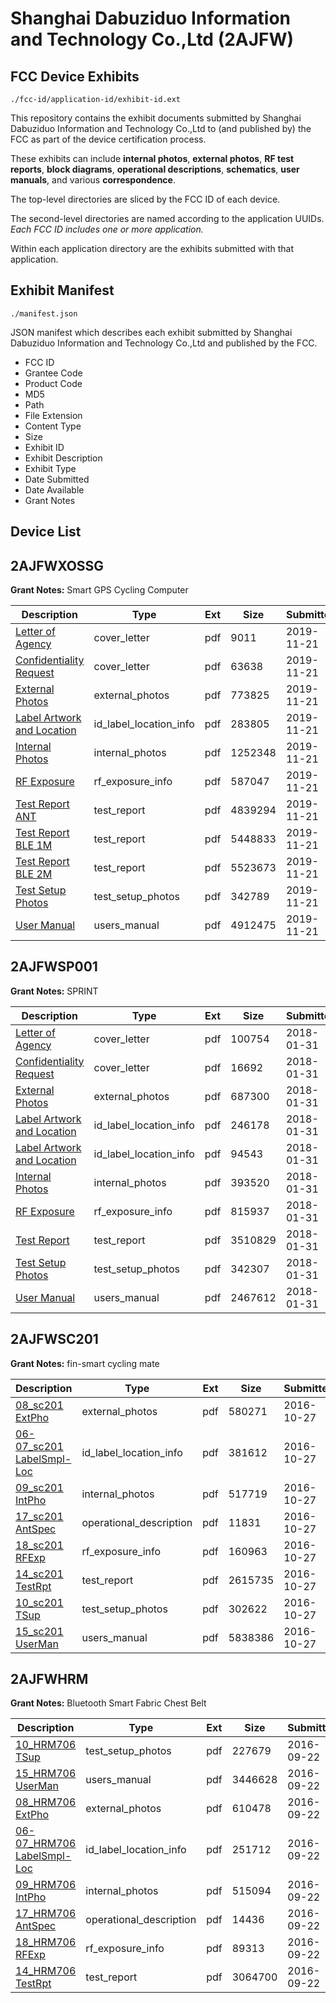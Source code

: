 # Shanghai Dabuziduo Information and Technology Co.,Ltd (2AJFW)
## FCC Device Exhibits

```
./fcc-id/application-id/exhibit-id.ext
```

This repository contains the exhibit documents submitted by Shanghai Dabuziduo Information and Technology Co.,Ltd to (and published by) the FCC as part of the device certification process.

These exhibits can include **internal photos**, **external photos**, **RF test reports**, **block diagrams**, **operational descriptions**, **schematics**, **user manuals**, and various **correspondence**.

The top-level directories are sliced by the FCC ID of each device.

The second-level directories are named according to the application UUIDs. *Each FCC ID includes one or more application.*

Within each application directory are the exhibits submitted with that application. 

## Exhibit Manifest

```
./manifest.json
```

JSON manifest which describes each exhibit submitted by Shanghai Dabuziduo Information and Technology Co.,Ltd and published by the FCC.

- FCC ID
- Grantee Code
- Product Code
- MD5
- Path
- File Extension
- Content Type
- Size
- Exhibit ID
- Exhibit Description
- Exhibit Type
- Date Submitted
- Date Available
- Grant Notes

## Device List
## 2AJFWXOSSG
**Grant Notes:** Smart GPS Cycling Computer

| Description | Type | Ext | Size | Submitted | Available |
| ----------- | ---- | --- | ---- | --------- | --------- |
| [Letter of Agency](2AJFWXOSSG/9d6bb8b8351729252c306b103b6fcd43/4523655.pdf) | cover_letter | pdf | 9011 | 2019-11-21 | 2019-11-21 |
| [Confidentiality Request](2AJFWXOSSG/9d6bb8b8351729252c306b103b6fcd43/4523656.pdf) | cover_letter | pdf | 63638 | 2019-11-21 | 2019-11-21 |
| [External Photos](2AJFWXOSSG/9d6bb8b8351729252c306b103b6fcd43/4523664.pdf) | external_photos | pdf | 773825 | 2019-11-21 | 2019-11-21 |
| [Label Artwork and Location](2AJFWXOSSG/9d6bb8b8351729252c306b103b6fcd43/4523667.pdf) | id_label_location_info | pdf | 283805 | 2019-11-21 | 2019-11-21 |
| [Internal Photos](2AJFWXOSSG/9d6bb8b8351729252c306b103b6fcd43/4523665.pdf) | internal_photos | pdf | 1252348 | 2019-11-21 | 2019-11-21 |
| [RF Exposure](2AJFWXOSSG/9d6bb8b8351729252c306b103b6fcd43/4523668.pdf) | rf_exposure_info | pdf | 587047 | 2019-11-21 | 2019-11-21 |
| [Test Report ANT](2AJFWXOSSG/9d6bb8b8351729252c306b103b6fcd43/4523660.pdf) | test_report | pdf | 4839294 | 2019-11-21 | 2019-11-21 |
| [Test Report BLE 1M](2AJFWXOSSG/9d6bb8b8351729252c306b103b6fcd43/4523661.pdf) | test_report | pdf | 5448833 | 2019-11-21 | 2019-11-21 |
| [Test Report BLE 2M](2AJFWXOSSG/9d6bb8b8351729252c306b103b6fcd43/4523662.pdf) | test_report | pdf | 5523673 | 2019-11-21 | 2019-11-21 |
| [Test Setup Photos](2AJFWXOSSG/9d6bb8b8351729252c306b103b6fcd43/4523663.pdf) | test_setup_photos | pdf | 342789 | 2019-11-21 | 2019-11-21 |
| [User Manual](2AJFWXOSSG/9d6bb8b8351729252c306b103b6fcd43/4523666.pdf) | users_manual | pdf | 4912475 | 2019-11-21 | 2019-11-21 |
## 2AJFWSP001
**Grant Notes:** SPRINT

| Description | Type | Ext | Size | Submitted | Available |
| ----------- | ---- | --- | ---- | --------- | --------- |
| [Letter of Agency](2AJFWSP001/1f4f3d45e73c8ff85af05da8b106f20a/3735024.pdf) | cover_letter | pdf | 100754 | 2018-01-31 | 2018-01-31 |
| [Confidentiality Request](2AJFWSP001/1f4f3d45e73c8ff85af05da8b106f20a/3735025.pdf) | cover_letter | pdf | 16692 | 2018-01-31 | 2018-01-31 |
| [External Photos](2AJFWSP001/1f4f3d45e73c8ff85af05da8b106f20a/3735038.pdf) | external_photos | pdf | 687300 | 2018-01-31 | 2018-01-31 |
| [Label Artwork and Location](2AJFWSP001/1f4f3d45e73c8ff85af05da8b106f20a/3735039.pdf) | id_label_location_info | pdf | 246178 | 2018-01-31 | 2018-01-31 |
| [Label Artwork and Location](2AJFWSP001/1f4f3d45e73c8ff85af05da8b106f20a/3735040.pdf) | id_label_location_info | pdf | 94543 | 2018-01-31 | 2018-01-31 |
| [Internal Photos](2AJFWSP001/1f4f3d45e73c8ff85af05da8b106f20a/3735041.pdf) | internal_photos | pdf | 393520 | 2018-01-31 | 2018-01-31 |
| [RF Exposure](2AJFWSP001/1f4f3d45e73c8ff85af05da8b106f20a/3735042.pdf) | rf_exposure_info | pdf | 815937 | 2018-01-31 | 2018-01-31 |
| [Test Report](2AJFWSP001/1f4f3d45e73c8ff85af05da8b106f20a/3735035.pdf) | test_report | pdf | 3510829 | 2018-01-31 | 2018-01-31 |
| [Test Setup Photos](2AJFWSP001/1f4f3d45e73c8ff85af05da8b106f20a/3735037.pdf) | test_setup_photos | pdf | 342307 | 2018-01-31 | 2018-01-31 |
| [User Manual](2AJFWSP001/1f4f3d45e73c8ff85af05da8b106f20a/3735027.pdf) | users_manual | pdf | 2467612 | 2018-01-31 | 2018-01-31 |
## 2AJFWSC201
**Grant Notes:** fin-smart cycling mate

| Description | Type | Ext | Size | Submitted | Available |
| ----------- | ---- | --- | ---- | --------- | --------- |
| [08_sc201 ExtPho](2AJFWSC201/8318797c8d25730ccef3aee0301ba12c/3176577.pdf) | external_photos | pdf | 580271 | 2016-10-27 | 2016-10-27 |
| [06-07_sc201 LabelSmpl-Loc](2AJFWSC201/8318797c8d25730ccef3aee0301ba12c/3176576.pdf) | id_label_location_info | pdf | 381612 | 2016-10-27 | 2016-10-27 |
| [09_sc201 IntPho](2AJFWSC201/8318797c8d25730ccef3aee0301ba12c/3176578.pdf) | internal_photos | pdf | 517719 | 2016-10-27 | 2016-10-27 |
| [17_sc201 AntSpec](2AJFWSC201/8318797c8d25730ccef3aee0301ba12c/3176586.pdf) | operational_description | pdf | 11831 | 2016-10-27 | 2016-10-27 |
| [18_sc201 RFExp](2AJFWSC201/8318797c8d25730ccef3aee0301ba12c/3176587.pdf) | rf_exposure_info | pdf | 160963 | 2016-10-27 | 2016-10-27 |
| [14_sc201 TestRpt](2AJFWSC201/8318797c8d25730ccef3aee0301ba12c/3176583.pdf) | test_report | pdf | 2615735 | 2016-10-27 | 2016-10-27 |
| [10_sc201 TSup](2AJFWSC201/8318797c8d25730ccef3aee0301ba12c/3176579.pdf) | test_setup_photos | pdf | 302622 | 2016-10-27 | 2016-10-27 |
| [15_sc201 UserMan](2AJFWSC201/8318797c8d25730ccef3aee0301ba12c/3176584.pdf) | users_manual | pdf | 5838386 | 2016-10-27 | 2016-10-27 |
## 2AJFWHRM
**Grant Notes:** Bluetooth Smart Fabric Chest Belt

| Description | Type | Ext | Size | Submitted | Available |
| ----------- | ---- | --- | ---- | --------- | --------- |
| [10_HRM706 TSup](2AJFWHRM/28c558b28dae34c38d2292c58a34c142/3143010.pdf) | test_setup_photos | pdf | 227679 | 2016-09-22 | 2016-09-22 |
| [15_HRM706 UserMan](2AJFWHRM/28c558b28dae34c38d2292c58a34c142/3143015.pdf) | users_manual | pdf | 3446628 | 2016-09-22 | 2016-09-22 |
| [08_HRM706 ExtPho](2AJFWHRM/28c558b28dae34c38d2292c58a34c142/3143008.pdf) | external_photos | pdf | 610478 | 2016-09-22 | 2016-09-22 |
| [06-07_HRM706 LabelSmpl-Loc](2AJFWHRM/28c558b28dae34c38d2292c58a34c142/3143007.pdf) | id_label_location_info | pdf | 251712 | 2016-09-22 | 2016-09-22 |
| [09_HRM706 IntPho](2AJFWHRM/28c558b28dae34c38d2292c58a34c142/3143009.pdf) | internal_photos | pdf | 515094 | 2016-09-22 | 2016-09-22 |
| [17_HRM706 AntSpec](2AJFWHRM/28c558b28dae34c38d2292c58a34c142/3143017.pdf) | operational_description | pdf | 14436 | 2016-09-22 | 2016-09-22 |
| [18_HRM706 RFExp](2AJFWHRM/28c558b28dae34c38d2292c58a34c142/3143018.pdf) | rf_exposure_info | pdf | 89313 | 2016-09-22 | 2016-09-22 |
| [14_HRM706 TestRpt](2AJFWHRM/28c558b28dae34c38d2292c58a34c142/3143014.pdf) | test_report | pdf | 3064700 | 2016-09-22 | 2016-09-22 |
